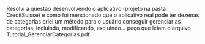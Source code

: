 Resolvi a questão desenvolvendo o aplicativo (projeto na pasta CreditSuisse) e como foi mencionado que o aplicativo real pode ter dezenas de categorias criei um método para o usuário conseguir gerenciar as categorias, incluindo, modificando, excluindo... peço que leiam o arquivo Tutorial_GerenciarCategorias.pdf
